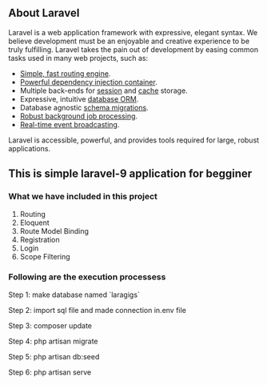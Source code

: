 ## About Laravel

Laravel is a web application framework with expressive, elegant syntax. We believe development must be an enjoyable and creative experience to be truly fulfilling. Laravel takes the pain out of development by easing common tasks used in many web projects, such as:

- [Simple, fast routing engine](https://laravel.com/docs/routing).
- [Powerful dependency injection container](https://laravel.com/docs/container).
- Multiple back-ends for [session](https://laravel.com/docs/session) and [cache](https://laravel.com/docs/cache) storage.
- Expressive, intuitive [database ORM](https://laravel.com/docs/eloquent).
- Database agnostic [schema migrations](https://laravel.com/docs/migrations).
- [Robust background job processing](https://laravel.com/docs/queues).
- [Real-time event broadcasting](https://laravel.com/docs/broadcasting).

Laravel is accessible, powerful, and provides tools required for large, robust applications.

## This is simple laravel-9 application for begginer
### What we have included in this project
1. Routing
2. Eloquent
3. Route Model Binding
4. Registration
5. Login
6. Scope Filtering

### Following are the execution processess
<p>Step 1: make database named `laragigs`</p>
<p>Step 2: import sql file and made connection in.env file</p>
<p>Step 3: composer update</p>
<p>Step 4: php artisan migrate</p>
<p>Step 5: php artisan db:seed</p>
<p>Step 6: php artisan serve</p>